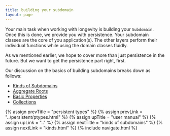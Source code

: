 ```yaml
---
title: building your subdomain
layout: page
---
```


Your main task when working with longevity is building your
`Subdomain`. Once this is done, we provide you with persistence. Your
subdomain classes are the core of you application(s). The other
layers perform their individual functions while using the domain
classes fluidly.

<div class="blue-side-bar">

As we mentioned earlier, we hope to cover more than just persistence
in the future. But we want to get the persistence part right, first.

</div>

Our discussion on the basics of building subdomains breaks down as follows:

- [Kinds of Subdomains](kinds.html)
- [Aggregate Roots](roots.html)
- [Basic Properties](basics.html)
- [Collections](collections.html)

{% assign prevTitle = "persistent types" %}
{% assign prevLink = "../persistent/ptypes.html" %}
{% assign upTitle = "user manual" %}
{% assign upLink = ".." %}
{% assign nextTitle = "kinds of subdomains" %}
{% assign nextLink = "kinds.html" %}
{% include navigate.html %}

